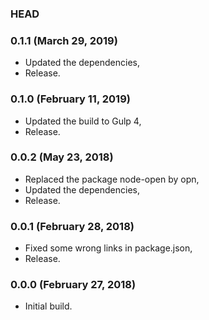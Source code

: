 ### HEAD

### 0.1.1 (March 29, 2019)

  * Updated the dependencies,
  * Release.


### 0.1.0 (February 11, 2019)

  * Updated the build to Gulp 4,
  * Release.


### 0.0.2 (May 23, 2018)

  * Replaced the package node-open by opn,
  * Updated the dependencies,
  * Release.


### 0.0.1 (February 28, 2018)

  * Fixed some wrong links in package.json,
  * Release.


### 0.0.0 (February 27, 2018)

  * Initial build.
